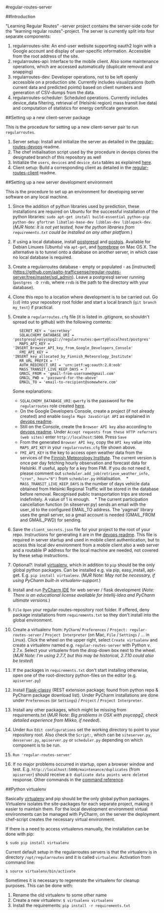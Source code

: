 #regular-routes-server

##Introduction

"Learning Regular Routes" -server project contains the server-side code for the "learning regular routes"-project. The server is currently split into four separate components:

1. regularroutes-site: An end-user website supporting oauth2 login with a Google account and display of user-specific information. Accessible from the root address of the site.
1. regularroutes-api: Interface to the mobile client. Also some maintenance operations, which are accessed automatically (duplicate removal and snapping)
1. regularroutes-dev: Developer operations, not to be left openly accessible on a production site. Currently includes visualizations (both current data and predicted points) based on client numbers and generation of CSV-dumps from the data.
1. regularroutes-scheduler: Scheduled operations. Currently includes device_data filtering, retrieval of (Helsinki region) mass transit live data) and computation of statistics for energy certificate generation.

##Setting up a new client-server package

This is the procedure for setting up a new client-server pair to run `regularroutes`.

1. Server setup: Install and initialize the server as detailed in the [regular-routes-devops](https://github.com/aalto-trafficsense/regular-routes-devops) readme.
1. The chef initialisation script used by the procedure in devops clones the designated branch of this repository as well
1. Initialize the `users`, `devices` and `device_data` tables as explained [here](https://github.com/aalto-trafficsense/regular-routes-server/tree/master/sql_admin). 
1. Client setup: Build a corresponding client as detailed in the [regular-routes-client](https://github.com/aalto-trafficsense/regular-routes-client) readme.

##Setting up a new server development environment

This is the procedure to set up an environment for developing server software on any local machine.

1. Since the addition of python libraries used by prediction, these installations are required on Ubuntu for the successful installation of the python libraries: `sudo apt-get install build-essential python-pip python-dev gfortran libatlas-base-dev libblas-dev liblapack-dev`. (_MJR Note: It is not yet tested, how the python libraries from `requirements.txt` could be installed on any other platform._)
1. If using a local database, install [postgresql](http://www.postgresql.org/) and [postgis](http://postgis.net/). Available for Debian Linuxes (Ubuntu) via `apt-get`, and [homebrew](http://brew.sh/) on Mac OS X. The alternative is to tunnel onto a database on another server, in which case no local database is required.
1. Create a regularroutes database - empty or populated - as [instructed] (https://github.com/aalto-trafficsense/regular-routes-server/tree/master/sql_admin). Leave a postgresql server running (`postgres -D rrdb`, where `rrdb` is the path to the directory with your database).  
1. Clone this repo to a location where development is to be carried out. Go (`cd`) into your repository root folder and start a local branch (`git branch my_test`) if practical.
1. Create a `regularroutes.cfg` file (it is listed in .gitignore, so shouldn't spread out to github) with the following contents:

          SECRET_KEY = 'secretkey'
          SQLALCHEMY_DATABASE_URI = 'postgresql+psycopg2://regularroutes:qwerty@localhost/postgres'
          MAPS_API_KEY = 'INSERT_Browser_API_key_from_Google_Developers_Console'
          FMI_API_KEY = 'INSERT_key_allocated_by_Finnish_Meteorology_Institute'
          RR_URL_PREFIX = ''
          AUTH_REDIRECT_URI = 'urn:ietf:wg:oauth:2.0:oob'
          MASS_TRANSIT_LIVE_KEEP_DAYS = 7
          GMAIL_FROM = 'gmail-from-username@gmail.com'
          GMAIL_PWD = 'password-for-the-above'
          EMAIL_TO = 'email-to-recipient@somewhere.com'

    Some explanations:
    * `SQLALCHEMY_DATABASE_URI`: `qwerty` is the password for the `regularroutes` role created [here](https://github.com/aalto-trafficsense/regular-routes-server/blob/master/sql_admin/init_rr.sql).
    * On the Google Developers Console, create a project (if not already created) and enable `Google Maps JavaScript API` as explained in [devops readme](https://github.com/aalto-trafficsense/regular-routes-devops).
    * Still on the Console, create the `Browser API key` also according to [devops readme](https://github.com/aalto-trafficsense/regular-routes-devops). Under `Accept requests from these HTTP referrers (web sites)` enter `http://localhost:5000`. Press `Save`
    * From the generated `Browser API key`, copy the `API key` value into `MAPS_API_KEY` in your `regularroutes.cfg` file shown above.
    * `FMI_API_KEY` is the key to access open weather data from the services of the [Finnish Meteorology Institute](https://en.ilmatieteenlaitos.fi/open-data). The current version is once per day fetching hourly observation and forecast data for Helsinki. If useful, apply for a key from FMI. If you do not need it, please comment out `scheduler.add_job(retrieve_weather_info, "cron", hour="6")` from `scheduler.py` initialisation.
    * `MASS_TRANSIT_LIVE_KEEP_DAYS` is the number of days vehicle data obtained from Helsinki Regional Traffic will be stored in the database before removal. Recognised public transportation trips are stored indefinitely. A value of 1 is enough.
    * The current participation cancellation function (in siteserver.py) sends an email with the user_id to the configured EMAIL_TO address. The 'yagmail' library uses the gmail server, so a gmail account is needed (GMAIL_FROM and GMAIL_PWD) for sending.

1. Save the `client_secrets.json` file for your project to the root of your repo. Instructions for generating it are in the [devops readme](https://github.com/aalto-trafficsense/regular-routes-devops). This file is required in server startup and used in mobile client authentication, but to access this local dev environment from a mobile client also a web server and a routable IP address for the local machine are needed, not covered by these setup instructions.
1. Optional?: Install [virtualenv](http://docs.python-guide.org/en/latest/dev/virtualenvs/), which in addition to `pip` should be the only global python packages. Can be installed e.g. via pip, easy_install, apt-get. E.g. `pip install virtualenv`. (_MJR Note: May not be necessary, if using PyCharm built-in virtualenv-support._)
1. Install and run [PyCharm IDE](https://www.jetbrains.com/pycharm/) for web server / flask development (_Note: There is an educational license available for Intellij-Idea and PyCharm ultimate versions._)
1. `File` `Open` your regular-routes-repository root folder. If offered, deny package installations from `requirements.txt` so they don't install into the global environment.
1. Create a virtualenv from: `PyCharm`/ `Preferences` / `Project: regular-routes-server` / `Project Interpreter` (on Mac, `File` / `Settings` / ... in Linux). Click the wheel on the upper right, select `Create virtualenv` and create a virtualenv named e.g. `regular-routes-server` with Python v. 2.7.x. Select your virtualenv from the drop-down box next to the wheel. (_MJR Note: I'm using 2.7.7, but this may be historical, 2.7.10 could also be tested_)
1. If the packages in `requirements.txt` don't start installing otherwise, open one of the root-directory python-files on the editor (e.g. `apiserver.py`) 
1. Install [Flask-classy](https://pythonhosted.org/Flask-Classy/)  (REST extension package; found from python repo & PyCharm package download list). Under PyCharm installations are done under `Preferences` (or `Settings`) / `Project` / `Project Interpreter`.
1. Install any other packages, which might be missing from requirements.txt (_MJR Note: Big problems in OSX with psycopg2, check detailed experience from Mikko, if needed_).
1. Under `Run` `Edit configurations` set the working directory to point to your repository root. Also check the `Script:`, which can be `siteserver.py`, `devserver.py`, `apiserver.py` or `scheduler.py` depending on which component is to be run.
1. `Run 'regular-routes-server'`
1. If no major problems occurred in startup, open a browser window and test. E.g. `http://localhost:5000/maintenance/duplicates` (from `apiserver`) should receive a `0 duplicate data points were deleted` response. Other commands in the [command reference](https://github.com/aalto-trafficsense/regular-routes-server/wiki/Command-Reference).

##Python virtualenv

Basically [virtualenv](http://docs.python-guide.org/en/latest/dev/virtualenvs/) and pip should be the only global python packages. Virtualenv isolates the site-packages for each separate project, making it easier to maintain them. For the local development environment virtual environments can be managed with PyCharm, on the server the deployment chef-script creates the necessary virtual environment.

If there is a need to access virtualenvs manually, the installation can be done with pip:

    $ sudo pip install virtualenv

Current default setup in the regularroutes servers is that the virtualenv is in directory `/opt/regularroutes` and it is called `virtualenv`. Activation from command line:

    $ source virtualenv/bin/activate

Sometimes it is necessary to regenerate the virtualenv for cleanup purposes. This can be done with:

1. Rename the old virtualenv to some other name
1. Create a new virtualenv: `$ virtualenv virtualenv`
1. Install the requirements: `pip install -r requirements.txt`
    
